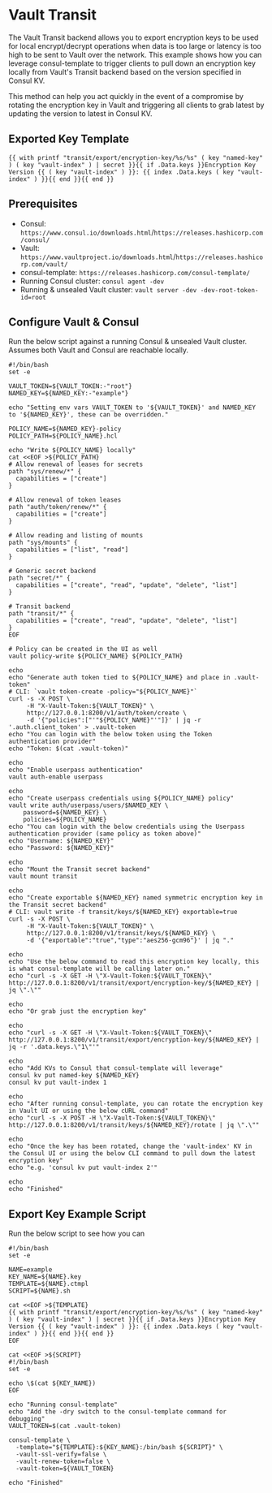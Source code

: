 # Vault Transit

The Vault Transit backend allows you to export encryption keys to be used for local encrypt/decrypt operations when data is too large or latency is too high to be sent to Vault over the network. This example shows how you can leverage consul-template to trigger clients to pull down an encryption key locally from Vault's Transit backend based on the version specified in Consul KV.

This method can help you act quickly in the event of a compromise by rotating the encryption key in Vault and triggering all clients to grab latest by updating the version to latest in Consul KV.

## Exported Key Template
```
{{ with printf "transit/export/encryption-key/%s/%s" ( key "named-key" ) ( key "vault-index" ) | secret }}{{ if .Data.keys }}Encryption Key Version {{ ( key "vault-index" ) }}: {{ index .Data.keys ( key "vault-index" ) }}{{ end }}{{ end }}
```

## Prerequisites

- Consul: `https://www.consul.io/downloads.html`/`https://releases.hashicorp.com/consul/`
- Vault: `https://www.vaultproject.io/downloads.html`/`https://releases.hashicorp.com/vault/`
- consul-template: `https://releases.hashicorp.com/consul-template/`
- Running Consul cluster: `consul agent -dev`
- Running & unsealed Vault cluster: `vault server -dev -dev-root-token-id=root`

## Configure Vault & Consul

Run the below script against a running Consul & unsealed Vault cluster. Assumes both Vault and Consul are reachable locally.

```
#!/bin/bash
set -e

VAULT_TOKEN=${VAULT_TOKEN:-"root"}
NAMED_KEY=${NAMED_KEY:-"example"}

echo "Setting env vars VAULT_TOKEN to '${VAULT_TOKEN}' and NAMED_KEY to '${NAMED_KEY}', these can be overridden."

POLICY_NAME=${NAMED_KEY}-policy
POLICY_PATH=${POLICY_NAME}.hcl

echo "Write ${POLICY_NAME} locally"
cat <<EOF >${POLICY_PATH}
# Allow renewal of leases for secrets
path "sys/renew/*" {
  capabilities = ["create"]
}

# Allow renewal of token leases
path "auth/token/renew/*" {
  capabilities = ["create"]
}

# Allow reading and listing of mounts
path "sys/mounts" {
  capabilities = ["list", "read"]
}

# Generic secret backend
path "secret/*" {
  capabilities = ["create", "read", "update", "delete", "list"]
}

# Transit backend
path "transit/*" {
  capabilities = ["create", "read", "update", "delete", "list"]
}
EOF

# Policy can be created in the UI as well
vault policy-write ${POLICY_NAME} ${POLICY_PATH}

echo
echo "Generate auth token tied to ${POLICY_NAME} and place in .vault-token"
# CLI: `vault token-create -policy="${POLICY_NAME}"`
curl -s -X POST \
     -H "X-Vault-Token:${VAULT_TOKEN}" \
     http://127.0.0.1:8200/v1/auth/token/create \
     -d '{"policies":["'"${POLICY_NAME}"'"]}' | jq -r '.auth.client_token' > .vault-token
echo "You can login with the below token using the Token authentication provider"
echo "Token: $(cat .vault-token)"

echo
echo "Enable userpass authentication"
vault auth-enable userpass

echo
echo "Create userpass credentials using ${POLICY_NAME} policy"
vault write auth/userpass/users/$NAMED_KEY \
    password=${NAMED_KEY} \
    policies=${POLICY_NAME}
echo "You can login with the below credentials using the Userpass authentication provider (same policy as token above)"
echo "Username: ${NAMED_KEY}"
echo "Password: ${NAMED_KEY}"

echo
echo "Mount the Transit secret backend"
vault mount transit

echo
echo "Create exportable ${NAMED_KEY} named symmetric encryption key in the Transit secret backend"
# CLI: vault write -f transit/keys/${NAMED_KEY} exportable=true
curl -s -X POST \
     -H "X-Vault-Token:${VAULT_TOKEN}" \
     http://127.0.0.1:8200/v1/transit/keys/${NAMED_KEY} \
     -d '{"exportable":"true","type":"aes256-gcm96"}' | jq "."

echo
echo "Use the below command to read this encryption key locally, this is what consul-template will be calling later on."
echo "curl -s -X GET -H \"X-Vault-Token:${VAULT_TOKEN}\" http://127.0.0.1:8200/v1/transit/export/encryption-key/${NAMED_KEY} | jq \".\""

echo
echo "Or grab just the encryption key"

echo
echo "curl -s -X GET -H \"X-Vault-Token:${VAULT_TOKEN}\" http://127.0.0.1:8200/v1/transit/export/encryption-key/${NAMED_KEY} | jq -r '.data.keys.\"1\"'"

echo
echo "Add KVs to Consul that consul-template will leverage"
consul kv put named-key ${NAMED_KEY}
consul kv put vault-index 1

echo
echo "After running consul-template, you can rotate the encryption key in Vault UI or using the below cURL command"
echo "curl -s -X POST -H \"X-Vault-Token:${VAULT_TOKEN}\" http://127.0.0.1:8200/v1/transit/keys/${NAMED_KEY}/rotate | jq \".\""

echo
echo "Once the key has been rotated, change the 'vault-index' KV in the Consul UI or using the below CLI command to pull down the latest encryption key"
echo "e.g. 'consul kv put vault-index 2'"

echo
echo "Finished"
```

## Export Key Example Script

Run the below script to see how you can
```
#!/bin/bash
set -e

NAME=example
KEY_NAME=${NAME}.key
TEMPLATE=${NAME}.ctmpl
SCRIPT=${NAME}.sh

cat <<EOF >${TEMPLATE}
{{ with printf "transit/export/encryption-key/%s/%s" ( key "named-key" ) ( key "vault-index" ) | secret }}{{ if .Data.keys }}Encryption Key Version {{ ( key "vault-index" ) }}: {{ index .Data.keys ( key "vault-index" ) }}{{ end }}{{ end }}
EOF

cat <<EOF >${SCRIPT}
#!/bin/bash
set -e

echo \$(cat ${KEY_NAME})
EOF

echo "Running consul-template"
echo "Add the -dry switch to the consul-template command for debugging"
VAULT_TOKEN=$(cat .vault-token)

consul-template \
  -template="${TEMPLATE}:${KEY_NAME}:/bin/bash ${SCRIPT}" \
  -vault-ssl-verify=false \
  -vault-renew-token=false \
  -vault-token=${VAULT_TOKEN}

echo "Finished"
```
